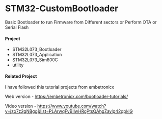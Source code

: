 # STM32-CustomBootloader
Basic Bootloader to run Firmware from Different sectors or Perform OTA or Serial Flash

#### Project
- STM32L073_Bootloader
- STM32L073_Application
- STM32L073_Sim800C
- utility

 #### Related Project 

I have followed this tutorial projects from embetronicx

Web version - https://embetronicx.com/bootloader-tutorials/

Video version - https://www.youtube.com/watch?v=jzo7z2gNBgg&list=PLArwqFvBIlwHRgPtsQAhgZavlp42qpkiG
